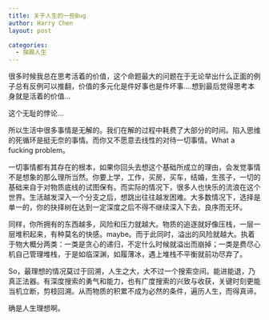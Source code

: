 ```yaml
---
title: 关于人生的一些Bug
author: Harry Chen
layout: post

categories:
  - 挨踢人生
---
```


  很多时候我总在思考活着的价值，这个命题最大的问题在于无论举出什么正面的例子总有反例可以推翻，价值的多元化是件好事也是件坏事….想到最后觉得思考本身就是活着的价值…

  这个无耻的悖论…

  所以生活中很多事情是无解的。我们在解的过程中耗费了大部分的时间。陷入思维的死循环是挺无奈的事情。而你又不愿意去线性的对待一切事情。What a fucking problem。

  一切事情都有其存在的根本，如果你回头去想这个基础所成立的理由，会发觉事情不是想象的那么理所当然。你要上学，工作，买房，买车，结婚，生孩子，一切的基础来自于对物质底线的试图保有。而实际的情况下，很多人也快乐的流浪在这个世界。生活越发深入一个分支之后，想跳出往往越发困难。大多数情况下，选择是单一的，你的抉择树在达到一定深度之后不得不继续深入下去，良序而无环。

  同样，你所拥有的东西越多，风险和压力就越大。物质的追逐就好像压栈，一层一层堆积起来，有种莫名的快感。maybe。而于此同时，溢出的风险就越大。执着于物大概分两类：一类是贪心的递归，不定什么时候就溢出而崩掉；一类是费尽心机自己管理堆栈，于是如临深渊，如履薄冰，遇上堆栈不平衡就前功尽弃了。

  So，最理想的情况莫过于回溯，人生之大，大不过一个搜索空间。能进能退，乃真正法器。有深度搜索的勇气和能力，也有广度搜索的兴致与收获，关键时刻更能当机立断，剪枝回溯。从而物质的积累不成为必然的条件，遍历人生，而得真谛。

  确是人生理想啊。
